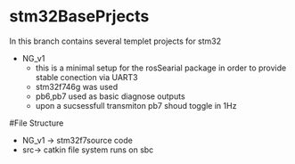 # stm32BasePrjects 
 In this branch
contains several templet projects for stm32 
* NG_v1 
  * this is a minimal setup for the rosSearial package in order to provide stable conection via UART3
  * stm32f746g was used 
  * pb6,pb7 used as basic diagnose outputs
  * upon a sucsessfull transmiton pb7 shoud toggle in 1Hz

#File Structure
 * NG_v1 -> stm32f7source code 
 * src-> catkin file system runs on sbc
